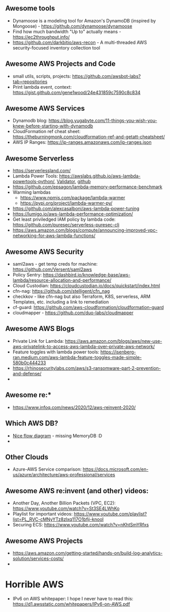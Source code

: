 ## Awesome tools
* Dynamoose is a modeling tool for Amazon's DynamoDB (inspired by Mongoose) - https://github.com/dynamoose/dynamoose
* Find how much bandwidth "Up to" actually means - https://ec2throughput.info/
* https://github.com/darkbitio/aws-recon - A multi-threaded AWS security-focused inventory collection tool


## Awesome AWS Projects and Code
* small utils, scripts, projects: https://github.com/awsbot-labs?tab=repositories
* Print lambda event, context: https://gist.github.com/gene1wood/24e431859c7590c8c834


## Awesome AWS Services
* Dynamodb blog: https://blog.yugabyte.com/11-things-you-wish-you-knew-before-starting-with-dynamodb
* CloudFormation ref cheat sheet: https://theburningmonk.com/cloudformation-ref-and-getatt-cheatsheet/
* AWS IP Ranges: https://ip-ranges.amazonaws.com/ip-ranges.json

## Awesome Serverless
* https://serverlessland.com/
* Lambda Power Tools: https://awslabs.github.io/aws-lambda-powertools-python/, [Validator](https://awslabs.github.io/aws-lambda-powertools-python/utilities/parser/), [github](https://github.com/awslabs/aws-lambda-powertools-python)
* https://github.com/epsagon/lambda-memory-performance-benchmark
* Warming lambdas
  * https://www.npmjs.com/package/lambda-warmer
  * https://pypi.org/project/lambda-warmer-py/
* https://github.com/alexcasalboni/aws-lambda-power-tuning 
* https://lumigo.io/aws-lambda-performance-optimization/
* Get least priviledged IAM policy by lambda code: https://github.com/puresec/serverless-puresec-cli
* https://aws.amazon.com/blogs/compute/announcing-improved-vpc-networking-for-aws-lambda-functions/

## Awesome AWS Security
* saml2aws - get temp creds for machine: https://github.com/Versent/saml2aws
* Policy Sentry: https://dashbird.io/knowledge-base/aws-lambda/resource-allocation-and-performance/
* Cloud Custodian: https://cloudcustodian.io/docs/quickstart/index.html
* cfn-nag: https://github.com/stelligent/cfn_nag
* checkkov - like cfn-nag but also Terraform, K8S, serverless, ARM Templates, etc. including a link to remediation
* cf-guard: https://github.com/aws-cloudformation/cloudformation-guard
* cloudmapper - https://github.com/duo-labs/cloudmapper

## Awesome AWS Blogs
* Private Link for Lambda: https://aws.amazon.com/blogs/aws/new-use-aws-privatelink-to-access-aws-lambda-over-private-aws-network/
* Feature toggles with lambda power tools: https://isenberg-ran.medium.com/aws-lambda-feature-toggles-made-simple-580b0c444233
* https://rhinosecuritylabs.com/aws/s3-ransomware-part-2-prevention-and-defense/
* 

## Awesome re:*
* https://www.infoq.com/news/2020/12/aws-reinvent-2020/

## Which AWS DB?
* [Nice flow diagram](https://github.com/roybenyosef/AwesomeEverything/blob/main/which-aws-db.jpeg) - missing MemoryDB :D
* 

## Other Clouds
* Azure-AWS Service comparison: https://docs.microsoft.com/en-us/azure/architecture/aws-professional/services

## Awesome AWS re:invent (and other) videos:
* Another Day, Another Billion Packets (VPC, EC2): https://www.youtube.com/watch?v=St3SE4LWhKo
* Playlist for important videos: https://www.youtube.com/playlist?list=PL_RVC-cMNyYTz8zlxq117O1bfji-knooI
* Securing ECS: https://www.youtube.com/watch?v=nKhtSmYRfxs


## Awesome AWS Projects
* https://aws.amazon.com/getting-started/hands-on/build-log-analytics-solution/services-costs/
* 

# Horrible AWS
* IPv6 on AWS whitepaper: I hope I never have to read this: https://d1.awsstatic.com/whitepapers/IPv6-on-AWS.pdf

